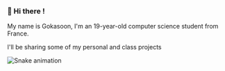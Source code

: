 ###  👋 Hi there !
My name is Gokasoon, I'm an 19-year-old computer science student from France.

I'll be sharing some of my personal and class projects

![Snake animation](https://github.com/{{your_username}}/{{your_username}}/blob/output/github-contribution-grid-snake-dark.svg)

<!--
**Gokasoon/Gokasoon** is a ✨ _special_ ✨ repository because its `README.md` (this file) appears on your GitHub profile.

Here are some ideas to get you started:

- 🔭 I’m currently working on ...
- 🌱 I’m currently learning ...
- 👯 I’m looking to collaborate on ...
- 🤔 I’m looking for help with ...
- 💬 Ask me about ...
- 📫 How to reach me: ...
- 😄 Pronouns: ...
- ⚡ Fun fact: ...
-->
